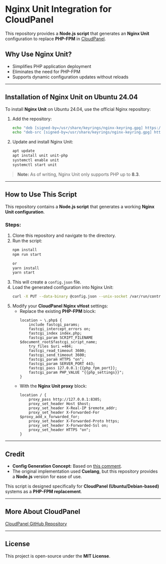 # Nginx Unit Integration for CloudPanel

This repository provides a **Node.js script** that generates an **Nginx Unit** configuration to replace **PHP-FPM** in [CloudPanel](https://github.com/cloudpanel-io/cloudpanel-ce).

## Why Use Nginx Unit?
- Simplifies PHP application deployment
- Eliminates the need for PHP-FPM
- Supports dynamic configuration updates without reloads

---

## Installation of Nginx Unit on Ubuntu 24.04
To install **Nginx Unit** on Ubuntu 24.04, use the official Nginx repository:

1. Add the repository:
   ```sh
   echo "deb [signed-by=/usr/share/keyrings/nginx-keyring.gpg] https://packages.nginx.org/unit/ubuntu/ noble unit" | tee /etc/apt/sources.list.d/unit.list
   echo "deb-src [signed-by=/usr/share/keyrings/nginx-keyring.gpg] https://packages.nginx.org/unit/ubuntu/ noble unit" | tee -a /etc/apt/sources.list.d/unit.list
   ```
2. Update and install Nginx Unit:
   ```sh
   apt update
   apt install unit unit-php
   systemctl enable unit
   systemctl start unit
   ```

> **Note:** As of writing, Nginx Unit only supports PHP up to **8.3**.

---

## How to Use This Script
This repository contains a **Node.js script** that generates a working **Nginx Unit configuration**.

### Steps:
1. Clone this repository and navigate to the directory.
2. Run the script:
   ```sh
   npm install
   npm run start
   
   or
   yarn install
   yarn start
   ```
3. This will create a `config.json` file.
4. Load the generated configuration into Nginx Unit:
   ```sh
   curl -X PUT --data-binary @config.json --unix-socket /var/run/control.unit.sock http://localhost/config
   ```
5. Modify your **CloudPanel Nginx vHost** settings:
    - Replace the existing **PHP-FPM** block:
      ```nginx
      location ~ \.php$ {
          include fastcgi_params;
          fastcgi_intercept_errors on;
          fastcgi_index index.php;
          fastcgi_param SCRIPT_FILENAME $document_root$fastcgi_script_name;
          try_files $uri =404;
          fastcgi_read_timeout 3600;
          fastcgi_send_timeout 3600;
          fastcgi_param HTTPS "on";
          fastcgi_param SERVER_PORT 443;
          fastcgi_pass 127.0.0.1:{{php_fpm_port}};
          fastcgi_param PHP_VALUE "{{php_settings}}";
      }
      ```
    - With the **Nginx Unit proxy** block:
      ```nginx
      location / {
          proxy_pass http://127.0.0.1:8305;
          proxy_set_header Host $host;
          proxy_set_header X-Real-IP $remote_addr;
          proxy_set_header X-Forwarded-For $proxy_add_x_forwarded_for;
          proxy_set_header X-Forwarded-Proto https;
          proxy_set_header X-Forwarded-Ssl on;
          proxy_set_header HTTPS "on";
      }
      ```

---

## Credit
- **Config Generation Concept:** Based on [this comment](https://github.com/nginx/unit/discussions/1478#discussioncomment-11761521).
- The original implementation used **Cuelang**, but this repository provides a **Node.js** version for ease of use.

This script is designed specifically for **CloudPanel (Ubuntu/Debian-based)** systems as a **PHP-FPM replacement**.

---

## More About CloudPanel
[CloudPanel GitHub Repository](https://github.com/cloudpanel-io/cloudpanel-ce)

---

## License
This project is open-source under the **MIT License**.

